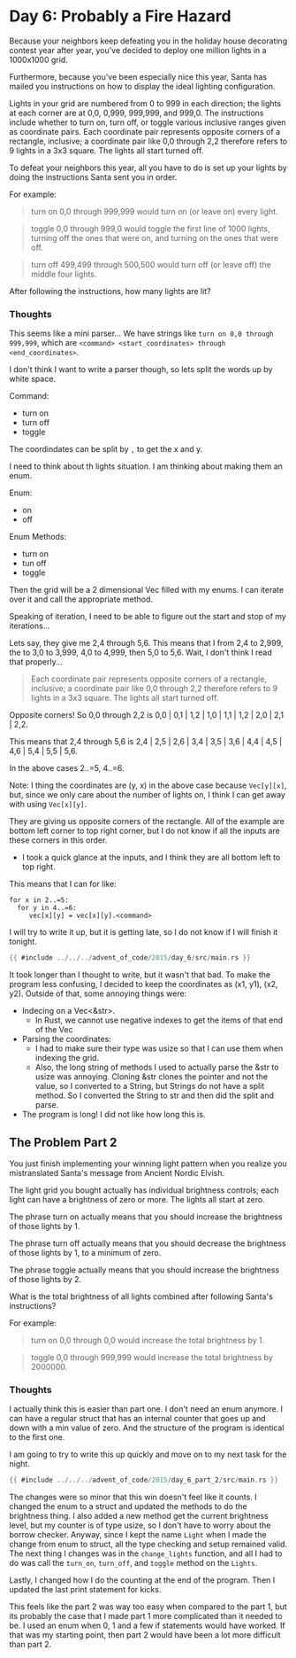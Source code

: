 # Day 6: Probably a Fire Hazard

Because your neighbors keep defeating you in the holiday house decorating contest year after year, you've decided to deploy one million lights in a 1000x1000 grid.

Furthermore, because you've been especially nice this year, Santa has mailed you instructions on how to display the ideal lighting configuration.

Lights in your grid are numbered from 0 to 999 in each direction; the lights at each corner are at 0,0, 0,999, 999,999, and 999,0. The instructions include whether to turn on, turn off, or toggle various inclusive ranges given as coordinate pairs. Each coordinate pair represents opposite corners of a rectangle, inclusive; a coordinate pair like 0,0 through 2,2 therefore refers to 9 lights in a 3x3 square. The lights all start turned off.

To defeat your neighbors this year, all you have to do is set up your lights by doing the instructions Santa sent you in order.

For example:
> turn on 0,0 through 999,999 would turn on (or leave on) every light.

> toggle 0,0 through 999,0 would toggle the first line of 1000 lights, turning off the ones that were on, and turning on the ones that were off.

> turn off 499,499 through 500,500 would turn off (or leave off) the middle four lights.

After following the instructions, how many lights are lit?

### Thoughts

This seems like a mini parser... We have strings like `turn on 0,0 through 999,999`, which are `<command> <start_coordinates> through <end_coordinates>`.

I don't think I want to write a parser though, so lets split the words up by white space.

Command:
- turn on
- turn off
- toggle

The coordindates can be split by `,` to get the x and y.

I need to think about th lights situation. I am thinking about making them an enum.

Enum:
 - on
 - off
 
Enum Methods:
  - turn on
  - tun off
  - toggle
  
Then the grid will be a 2 dimensional Vec filled with my enums. I can iterate over it and call the appropriate method.

Speaking of iteration, I need to be able to figure out the start and stop of my iterations...

Lets say, they give me 2,4 through 5,6. This means that I from 2,4 to 2,999, the to 3,0 to 3,999, 4,0 to 4,999, then 5,0 to 5,6. Wait, I don't think I read that properly...

> Each coordinate pair represents opposite corners of a rectangle, inclusive; a coordinate pair like 0,0 through 2,2 therefore refers to 9 lights in a 3x3 square. The lights all start turned off.

Opposite corners! So 0,0 through 2,2 is 0,0 | 0,1 | 1,2 | 1,0 | 1,1 | 1,2 | 2,0 | 2,1 | 2,2.

This means that 2,4 through 5,6 is 2,4 | 2,5 | 2,6 | 3,4 | 3,5 | 3,6 | 4,4 | 4,5 | 4,6 | 5,4 | 5,5 | 5,6.

In the above cases 2..=5, 4..=6.

Note:
I thing the coordinates are (y, x) in the above case because `Vec[y][x]`, but, since we only care about the number of lights on, I think I can get away with using `Vec[x][y]`. 


They are giving us opposite corners of the rectangle. All of the example are bottom left corner to top right corner, but I do not know if all the inputs are these corners in this order.
- I took a quick glance at the inputs, and I think they are all bottom left to top right.

This means that I can for like:

```
for x in 2..=5:
  for y in 4..=6:
     vec[x][y] = vec[x][y].<command>
```

I will try to write it up, but it is getting late, so I do not know if I will finish it tonight.

```rust
{{ #include ../../../advent_of_code/2015/day_6/src/main.rs }}
```

It took longer than I thought to write, but it wasn't that bad. To make the program less confusing, I decided to keep the coordinates as (x1, y1), (x2, y2). Outside of that, some annoying things were:
- Indecing on a Vec<&str>.
  - In Rust, we cannot use negative indexes to get the items of that end of the Vec
- Parsing the coordinates:
  - I had to make sure their type was usize so that I can use them when indexing the grid.
  - Also, the long string of methods I used to actually parse the &str to usize was annoying. Cloning &str clones the pointer and not the value, so I converted to a String, but Strings do not have a split method. So I converted the String to str and then did the split and parse.
- The program is long! I did not like how long this is.

## The Problem Part 2

You just finish implementing your winning light pattern when you realize you mistranslated Santa's message from Ancient Nordic Elvish.

The light grid you bought actually has individual brightness controls; each light can have a brightness of zero or more. The lights all start at zero.

The phrase turn on actually means that you should increase the brightness of those lights by 1.

The phrase turn off actually means that you should decrease the brightness of those lights by 1, to a minimum of zero.

The phrase toggle actually means that you should increase the brightness of those lights by 2.

What is the total brightness of all lights combined after following Santa's instructions?

For example:

> turn on 0,0 through 0,0 would increase the total brightness by 1.

> toggle 0,0 through 999,999 would increase the total brightness by 2000000.

### Thoughts

I actually think this is easier than part one. I don't need an enum anymore. I can have a regular struct that has an internal counter that goes up and down with a min value of zero. And the structure of the program is identical to the first one.

I am going to try to write this up quickly and move on to my next task for the night.

```rust
{{ #include ../../../advent_of_code/2015/day_6_part_2/src/main.rs }}
```

The changes were so minor that this win doesn't feel like it counts. I changed the enum to a struct and updated the methods to do the brightness thing. I also added a new method get the current brightness level, but my counter is of type usize, so I don't have to worry about the borrow checker. Anyway, since I kept the name `Light` when I made the change from enum to struct, all the type checking and setup remained valid. 
The next thing I changes was in the `change_lights` function, and all I had to do was call the `turn_on`, `turn_off`, and `toggle` method on the `Lights`.

Lastly, I changed how I do the counting at the end of the program. Then I updated the last print statement for kicks.

This feels like the part 2 was way too easy when compared to the part 1, but its probably the case that I made part 1 more complicated than it needed to be. I used an enum when 0, 1 and a few if statements would have worked. If that was my starting point, then part 2 would have been a lot more difficult than part 2. 
